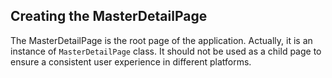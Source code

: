 ## Creating the MasterDetailPage

The MasterDetailPage is the root page of the application. Actually, it is an instance of `MasterDetailPage` class. It should not be used as a child page to ensure a consistent user experience in different platforms.